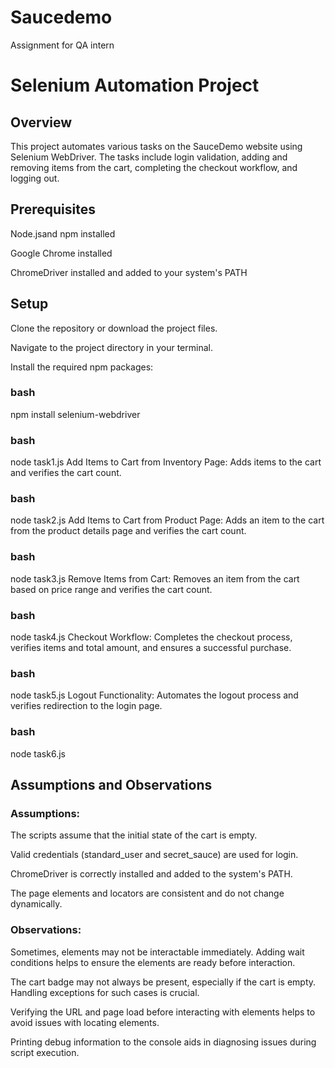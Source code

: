 # Saucedemo
Assignment for QA intern


# Selenium Automation Project

## Overview

This project automates various tasks on the SauceDemo website using Selenium WebDriver. The tasks include login validation, adding and removing items from the cart, completing the checkout workflow, and logging out.

## Prerequisites

Node.jsand npm installed

Google Chrome installed

ChromeDriver installed and added to your system's PATH

## Setup

Clone the repository or download the project files.

Navigate to the project directory in your terminal.

Install the required npm packages:

### bash
npm install selenium-webdriver


### bash
node task1.js
Add Items to Cart from Inventory Page: Adds items to the cart and verifies the cart count.

### bash
node task2.js
Add Items to Cart from Product Page: Adds an item to the cart from the product details page and verifies the cart count.

### bash
node task3.js
Remove Items from Cart: Removes an item from the cart based on price range and verifies the cart count.

### bash
node task4.js
Checkout Workflow: Completes the checkout process, verifies items and total amount, and ensures a successful purchase.

### bash
node task5.js
Logout Functionality: Automates the logout process and verifies redirection to the login page.

### bash
node task6.js

## Assumptions and Observations
### Assumptions:

The scripts assume that the initial state of the cart is empty.

Valid credentials (standard_user and secret_sauce) are used for login.

ChromeDriver is correctly installed and added to the system's PATH.

The page elements and locators are consistent and do not change dynamically.

### Observations:

Sometimes, elements may not be interactable immediately. Adding wait conditions helps to ensure the elements are ready before interaction.

The cart badge may not always be present, especially if the cart is empty. Handling exceptions for such cases is crucial.

Verifying the URL and page load before interacting with elements helps to avoid issues with locating elements.

Printing debug information to the console aids in diagnosing issues during script execution.
